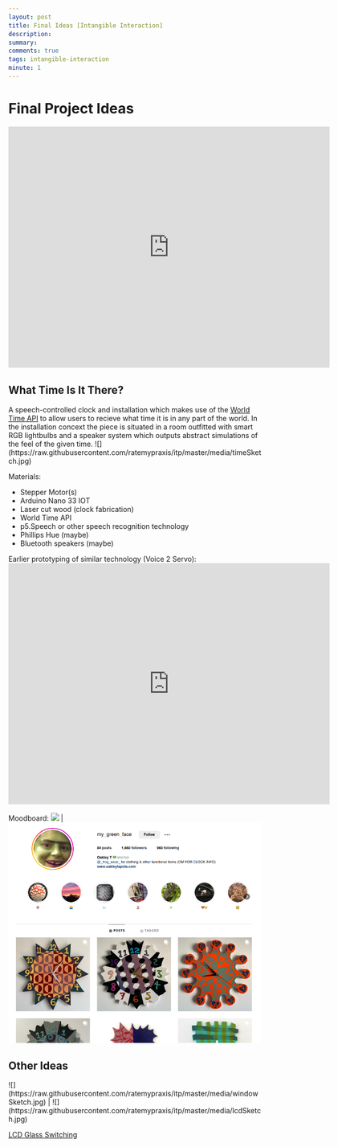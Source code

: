 ```yaml
---
layout: post
title: Final Ideas [Intangible Interaction]
description: 
summary: 
comments: true
tags: intangible-interaction
minute: 1
---
```

<h1> Final Project Ideas </h1>
<embed src="https://drive.google.com/file/d/1orMGKbz4xRtBtxz_FMIEh9-kmvJWcV17/view" width="640" height="480">
<h2> What Time Is It There? </h2>
A speech-controlled clock and installation which makes use of the <a href="https://worldtimeapi.org/">World Time API</a> to allow users to recieve what time it is in any part of the world. In the installation concext the piece is situated in a room outfitted with smart RGB lightbulbs and a speaker system which outputs abstract simulations of the feel of the given time.
![](https://raw.githubusercontent.com/ratemypraxis/itp/master/media/timeSketch.jpg)

Materials:
+ Stepper Motor(s)
+ Arduino Nano 33 IOT
+ Laser cut wood (clock fabrication) 
+ World Time API
+ p5.Speech or other speech recognition technology
+ Phillips Hue (maybe)
+ Bluetooth speakers (maybe)

Earlier prototyping of similar technology (Voice 2 Servo):
<embed src="https://file.notion.so/f/s/89b7ea76-afd2-4293-9ffa-bfb2aa7f0bcb/servoSpeech1.mp4?id=307b73da-9352-4654-856e-4c799a65b1f4&table=block&spaceId=ea1b9eba-3e00-4e51-a314-65ee5a018a42&expirationTimestamp=1680698953709&signature=T_sBTIR3IbyVaKgl4tDVGpj97-r2uRWry0sLmZC5e-c&downloadName=servoSpeech1.mp4" width="640" height="480">

Moodboard:
![](https://freesvg.org/img/earth_mir.png) | ![](https://raw.githubusercontent.com/ratemypraxis/itp/master/media/mygreenface.png)

<h2>Other Ideas</h2>
![](https://raw.githubusercontent.com/ratemypraxis/itp/master/media/windowSketch.jpg) | ![](https://raw.githubusercontent.com/ratemypraxis/itp/master/media/lcdSketch.jpg)

<a href="https://www.newglasstech.com/?page=product&cat=Specialities&product=lcd-privacy&lang=en">LCD Glass Switching</a>
